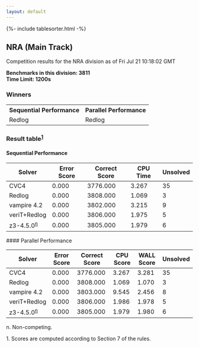 ```yaml
---
layout: default
---
```

{%- include tablesorter.html -%}

##  NRA (Main Track)

Competition results for the NRA division as of Fri Jul 21 10:18:02 GMT

**Benchmarks in this division: 3811**
<br/>
**Time Limit: 1200s**


### Winners
<table>
<tr>
<th class="center">Sequential Performance</th>
<th class="center">Parallel Performance</th>
</tr>
<tr class="center">
<td>Redlog</td>
<td>Redlog</td>
</tr>
</table>

### Result table<sup><a href="#fn1">1</a></sup>


#### Sequential Performance
<table id="sequential" class="result sorted">
<thead>
<tr>
<th class="center">Solver</th>
<th class="center">Error Score</th>
<th class="center">Correct Score</th>
<th class="center">CPU Time</th>
<th class="center">Unsolved</th>
</tr>
</thead>
<tr>
<td>CVC4</td>
<td class="right">0.000</td>
<td class="right">3776.000</td>
<td class="right">3.267</td>
<td class="right">35</td>
</tr>
<tr>
<td>Redlog</td>
<td class="right">0.000</td>
<td class="right">3808.000</td>
<td class="right">1.069</td>
<td class="right">3</td>
</tr>
<tr>
<td>vampire 4.2</td>
<td class="right">0.000</td>
<td class="right">3802.000</td>
<td class="right">3.215</td>
<td class="right">9</td>
</tr>
<tr>
<td>veriT+Redlog</td>
<td class="right">0.000</td>
<td class="right">3806.000</td>
<td class="right">1.975</td>
<td class="right">5</td>
</tr>
<tr>
<td>z3-4.5.0<SUP><a href="#fn">n</a></SUP>
</td>
<td class="right">0.000</td>
<td class="right">3805.000</td>
<td class="right">1.979</td>
<td class="right">6</td>
</tr>
</table>
#### Parallel Performance
<table id="parallel" class="result sorted">
<thead>
<tr>
<th class="center">Solver</th>
<th class="center">Error Score</th>
<th class="center">Correct Score</th>
<th class="center">CPU Score</th>
<th class="center">WALL Score</th>
<th class="center">Unsolved</th>
</tr>
</thead>
<tr>
<td>CVC4</td>
<td class="right">0.000</td>
<td class="right">3776.000</td>
<td class="right">3.267</td>
<td class="right">3.281</td>
<td class="right">35</td>
</tr>
<tr>
<td>Redlog</td>
<td class="right">0.000</td>
<td class="right">3808.000</td>
<td class="right">1.069</td>
<td class="right">1.070</td>
<td class="right">3</td>
</tr>
<tr>
<td>vampire 4.2</td>
<td class="right">0.000</td>
<td class="right">3803.000</td>
<td class="right">9.545</td>
<td class="right">2.456</td>
<td class="right">8</td>
</tr>
<tr>
<td>veriT+Redlog</td>
<td class="right">0.000</td>
<td class="right">3806.000</td>
<td class="right">1.986</td>
<td class="right">1.978</td>
<td class="right">5</td>
</tr>
<tr>
<td>z3-4.5.0<SUP><a href="#fn">n</a></SUP>
</td>
<td class="right">0.000</td>
<td class="right">3805.000</td>
<td class="right">1.979</td>
<td class="right">1.980</td>
<td class="right">6</td>
</tr>
</table>
<span id="fn"> n. Non-competing.</span>

<span id="fn1"> 1. Scores are computed according to Section 7 of the rules.</span>


